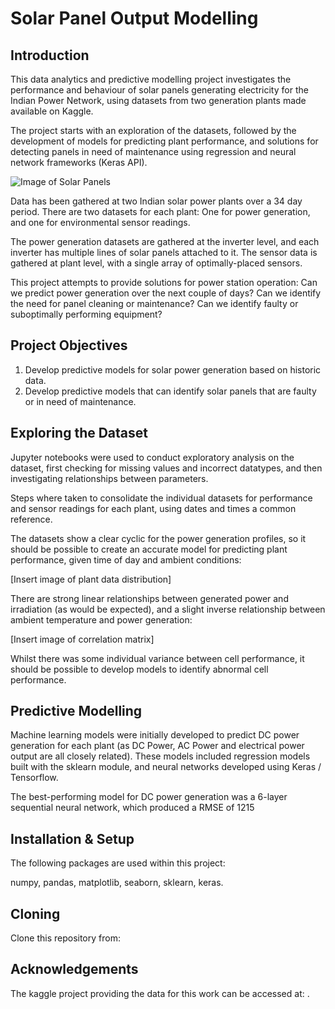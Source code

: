 # Solar Panel Output Modelling

Introduction
---

This data analytics and predictive modelling project investigates the performance and behaviour of solar panels generating electricity for the Indian Power Network, using datasets from two generation plants made available on Kaggle.

The project starts with an exploration of the datasets, followed by the development of models for predicting plant performance, and solutions for detecting panels in need of maintenance using regression and neural network frameworks (Keras API). 

![Image of Solar Panels](https://github.com/PMetcalf/solar-power-generation-project/blob/master/Miscellaneous/solar_panel_low_res_201110.jpg)

Data has been gathered at two Indian solar power plants over a 34 day period. There are two datasets for each plant: One for power generation, and one for environmental sensor readings. 

The power generation datasets are gathered at the inverter level, and each inverter has multiple lines of solar panels attached to it. The sensor data is gathered at plant level, with a single array of optimally-placed sensors.

This project attempts to provide solutions for power station operation: Can we predict power generation over the next couple of days? Can we identify the need for panel cleaning or maintenance? Can we identify faulty or suboptimally performing equipment? 

Project Objectives
---

1. Develop predictive models for solar power generation based on historic data.
2. Develop predictive models that can identify solar panels that are faulty or in need of maintenance.

Exploring the Dataset
---

Jupyter notebooks were used to conduct exploratory analysis on the dataset, first checking for missing values and incorrect datatypes, and then investigating relationships between parameters.

Steps where taken to consolidate the individual datasets for performance and sensor readings for each plant, using dates and times a common reference.

The datasets show a clear cyclic for the power generation profiles, so it should be possible to create an accurate model for predicting plant performance, given time of day and ambient conditions:

[Insert image of plant data distribution]

There are strong linear relationships between generated power and irradiation (as would be expected), and a slight inverse relationship between ambient temperature and power generation:

[Insert image of correlation matrix]

Whilst there was some individual variance between cell performance, it should be possible to develop models to identify abnormal cell performance.

Predictive Modelling
---

Machine learning models were initially developed to predict DC power generation for each plant (as DC Power, AC Power and electrical power output are all closely related). These models included regression models built with the sklearn module, and neural networks developed using Keras / Tensorflow.

The best-performing model for DC power generation was a 6-layer sequential neural network, which produced a RMSE of 1215 

Installation & Setup
---

The following packages are used within this project:

numpy, pandas, matplotlib, seaborn, sklearn, keras.

Cloning
---

Clone this repository from: 

Acknowledgements
---

The kaggle project providing the data for this work can be accessed at: .
